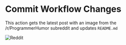 # Commit Workflow Changes

This action gets the latest post with an image from the /r/ProgrammerHumor subreddit and updates `README.md`

![Reddit](https://i.redd.it/whrzktf6cywa1.jpg)
